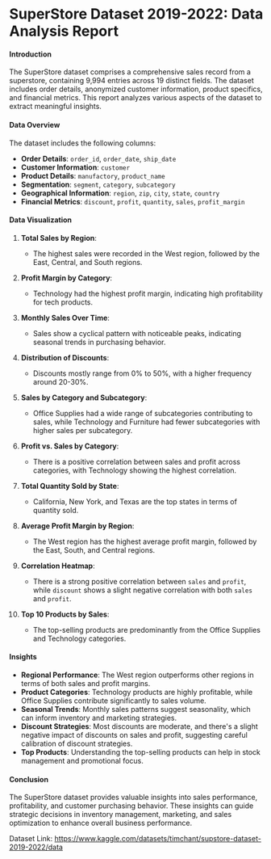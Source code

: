 # SuperStore Dataset 2019-2022: Data Analysis Report

#### Introduction
The SuperStore dataset comprises a comprehensive sales record from a superstore, containing 9,994 entries across 19 distinct fields. The dataset includes order details, anonymized customer information, product specifics, and financial metrics. This report analyzes various aspects of the dataset to extract meaningful insights.

#### Data Overview
The dataset includes the following columns:

- **Order Details**: `order_id`, `order_date`, `ship_date`
- **Customer Information**: `customer`
- **Product Details**: `manufactory`, `product_name`
- **Segmentation**: `segment`, `category`, `subcategory`
- **Geographical Information**: `region`, `zip`, `city`, `state`, `country`
- **Financial Metrics**: `discount`, `profit`, `quantity`, `sales`, `profit_margin`

#### Data Visualization

1. **Total Sales by Region**:
   - The highest sales were recorded in the West region, followed by the East, Central, and South regions.

2. **Profit Margin by Category**:
   - Technology had the highest profit margin, indicating high profitability for tech products.

3. **Monthly Sales Over Time**:
   - Sales show a cyclical pattern with noticeable peaks, indicating seasonal trends in purchasing behavior.

4. **Distribution of Discounts**:
   - Discounts mostly range from 0% to 50%, with a higher frequency around 20-30%.

5. **Sales by Category and Subcategory**:
   - Office Supplies had a wide range of subcategories contributing to sales, while Technology and Furniture had fewer subcategories with higher sales per subcategory.

6. **Profit vs. Sales by Category**:
   - There is a positive correlation between sales and profit across categories, with Technology showing the highest correlation.

7. **Total Quantity Sold by State**:
   - California, New York, and Texas are the top states in terms of quantity sold.

8. **Average Profit Margin by Region**:
   - The West region has the highest average profit margin, followed by the East, South, and Central regions.

9. **Correlation Heatmap**:
   - There is a strong positive correlation between `sales` and `profit`, while `discount` shows a slight negative correlation with both `sales` and `profit`.

10. **Top 10 Products by Sales**:
    - The top-selling products are predominantly from the Office Supplies and Technology categories.

#### Insights

- **Regional Performance**: The West region outperforms other regions in terms of both sales and profit margins.
- **Product Categories**: Technology products are highly profitable, while Office Supplies contribute significantly to sales volume.
- **Seasonal Trends**: Monthly sales patterns suggest seasonality, which can inform inventory and marketing strategies.
- **Discount Strategies**: Most discounts are moderate, and there's a slight negative impact of discounts on sales and profit, suggesting careful calibration of discount strategies.
- **Top Products**: Understanding the top-selling products can help in stock management and promotional focus.

#### Conclusion
The SuperStore dataset provides valuable insights into sales performance, profitability, and customer purchasing behavior. These insights can guide strategic decisions in inventory management, marketing, and sales optimization to enhance overall business performance. 

Dataset Link: https://www.kaggle.com/datasets/timchant/supstore-dataset-2019-2022/data
